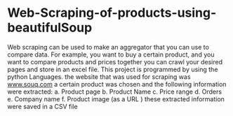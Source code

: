 # Web-Scraping-of-products-using-beautifulSoup

Web scraping can be used to make an aggregator that you can use to compare data. 
For example, you want to buy a certain product, and you want to compare products and prices together you can crawl your desired pages and store in an excel file. 
This project is programmed by using the python Languages.
the website that was used for scraping was www.souq.com
a certain product was chosen and the following information were extracted:
a. Product page
b. Product Name
c. Price range 
d. Orders
e. Company name 
f. Product image (as a URL )
these extracted information were saved in a CSV file
